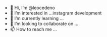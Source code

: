 - 👋 Hi, I’m @leocedeno
- 👀 I’m interested in ...instagram development
- 🌱 I’m currently learning ...
- 💞️ I’m looking to collaborate on ...
- 📫 How to reach me ...

<!---
leocedeno/leocedeno is a ✨ special ✨ repository because its `README.md` (this file) appears on your GitHub profile.
You can click the Preview link to take a look at your changes.
--->
